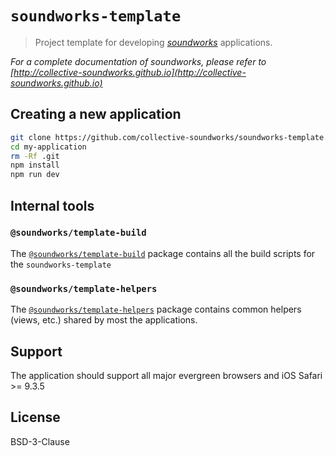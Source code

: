 # `soundworks-template`

> Project template for developing [*soundworks*](https://github.com/collective-soundworks/soundworks/) applications.

_For a complete documentation of *soundworks*, please refer to [http://collective-soundworks.github.io](http://collective-soundworks.github.io)_

## Creating a new application

```sh
git clone https://github.com/collective-soundworks/soundworks-template.git my-application
cd my-application
rm -Rf .git
npm install
npm run dev
```

## Internal tools

### `@soundworks/template-build`

The [`@soundworks/template-build`](https://github.com/collective-soundworks/soundworks-template-build) package contains all the build scripts for the `soundworks-template`

### `@soundworks/template-helpers`

The [`@soundworks/template-helpers`](https://github.com/collective-soundworks/soundworks-template-helpers) package contains common helpers (views, etc.) shared by most the applications.

## Support

The application should support all major evergreen browsers and iOS Safari >= 9.3.5

## License

BSD-3-Clause
